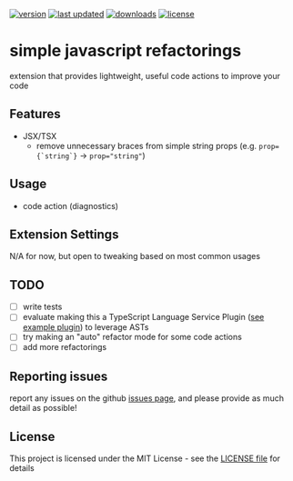[![version](https://img.shields.io/vscode-marketplace/v/zachhardesty.vscode-simple-javascript-refactorings.svg?style=flat-square)](https://marketplace.visualstudio.com/items?itemName=zachhardesty.vscode-simple-javascript-refactorings)
[![last updated](https://img.shields.io/visual-studio-marketplace/last-updated/zachhardesty.jsdoc-comment-toggler?color=0fCC10&style=flat-square)](https://marketplace.visualstudio.com/items?itemName=zachhardesty.vscode-simple-javascript-refactorings)
[![downloads](https://img.shields.io/vscode-marketplace/d/zachhardesty.vscode-simple-javascript-refactorings.svg?color=0fCC10&style=flat-square)](https://marketplace.visualstudio.com/items?itemName=zachhardesty.vscode-simple-javascript-refactorings)
[![license](https://img.shields.io/github/license/zachhardesty7/vscode-simple-javascript-refactorings.svg?color=0fCC10&style=flat-square)](https://github.com/zachhardesty7/vscode-simple-javascript-refactorings/blob/master/LICENSE)

# simple javascript refactorings

extension that provides lightweight, useful code actions to improve your code

## Features

- JSX/TSX
  - remove unnecessary braces from simple string props (e.g. `` prop={`string`} `` -> `prop="string"`)

## Usage

- code action (diagnostics)

## Extension Settings

N/A for now, but open to tweaking based on most common usages

## TODO

- [ ] write tests
- [ ] evaluate making this a TypeScript Language Service Plugin ([see example plugin](https://github.com/tusaeff/vscode-typescript-destructure-plugin)) to leverage ASTs
- [ ] try making an "auto" refactor mode for some code actions
- [ ] add more refactorings

## Reporting issues

report any issues on the github
[issues page](https://github.com/zachhardesty7/vscode-simple-javascript-refactorings/issues), and please
provide as much detail as possible!

## License

This project is licensed under the MIT License - see the [LICENSE file](LICENSE) for details
